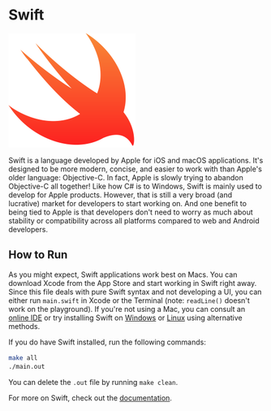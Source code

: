 # Swift

![Swift Logo](img-swift.png)

Swift is a language developed by Apple for iOS and macOS applications. It's designed to be more modern, concise, and easier to work with than Apple's older language: Objective-C. In fact, Apple is slowly trying to abandon Objective-C all together! Like how C# is to Windows, Swift is mainly used to develop for Apple products. However, that is still a very broad (and lucrative) market for developers to start working on. And one benefit to being tied to Apple is that developers don't need to worry as much about stability or compatibility across all platforms compared to web and Android developers.

## How to Run

As you might expect, Swift applications work best on Macs. You can download Xcode from the App Store and start working in Swift right away. Since this file deals with pure Swift syntax and not developing a UI, you can either run `main.swift` in Xcode or the Terminal (note: `readLine()` doesn't work on the playground). If you're not using a Mac, you can consult an [online IDE](http://online.swiftplayground.run/) or try installing Swift on [Windows](https://swiftforwindows.github.io/) or [Linux](https://swift.org/download/) using alternative methods.

If you do have Swift installed, run the following commands:

```bash
make all
./main.out
```

You can delete the `.out` file by running `make clean`.

For more on Swift, check out the [documentation](https://swift.org/documentation/).
